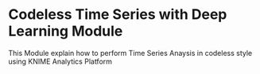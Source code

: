 # Codeless Time Series with Deep Learning Module
 This Module explain how to perform Time Series Anaysis in codeless style using KNIME Analytics Platform
